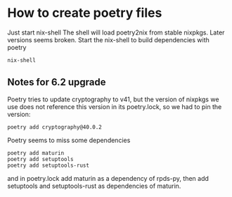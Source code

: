 # How to create poetry files
Just start nix-shell
The shell will load poetry2nix from stable nixpkgs. Later versions seems broken.
Start the nix-shell to build dependencies with poetry
```sh
nix-shell
```
## Notes for 6.2 upgrade
Poetry tries to update cryptography to v41, but the version of nixpkgs we use does not reference this version in its poetry.lock, so we had to pin the version:
```console
poetry add cryptography@40.0.2
```
Poetry seems to miss some dependencies
```console
poetry add maturin
poetry add setuptools
poetry add setuptools-rust
```
and in poetry.lock add maturin as a dependency of rpds-py, then add setuptools and setuptools-rust as dependencies of maturin.

